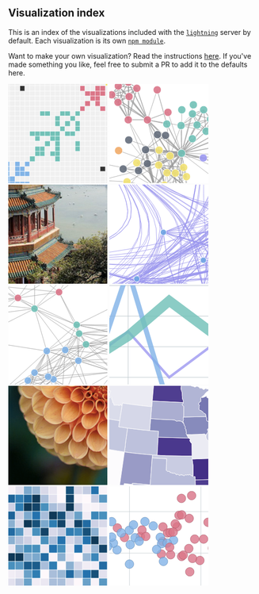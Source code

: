 Visualization index
-------------------
This is an index of the visualizations included with the [`lightning`](http://github.com/lightning-viz/lightning) server by default. Each visualization is its own [`npm module`](https://www.npmjs.com/search?q=lightning-visualization). 

Want to make your own visualization? Read the instructions [here](). If you've made something you like, feel free to submit a PR to add it to the defaults here.

[![adjacency](https://raw.githubusercontent.com/lightning-viz/lightning-default-index/master/thumbnails/adjacency.png)](https://github.com/lightning-viz/lightning-adjacency)
[![force](https://raw.githubusercontent.com/lightning-viz/lightning-default-index/master/thumbnails/force.png)](https://github.com/lightning-viz/lightning-force)
[![gallery](https://raw.githubusercontent.com/lightning-viz/lightning-default-index/master/thumbnails/gallery.png)](https://github.com/lightning-viz/lightning-gallery)
[![graph-bundled](https://raw.githubusercontent.com/lightning-viz/lightning-default-index/master/thumbnails/graph-bundled.png)](https://github.com/lightning-viz/lightning-graph-bundled)
[![graph](https://raw.githubusercontent.com/lightning-viz/lightning-default-index/master/thumbnails/graph.png)](https://github.com/lightning-viz/lightning-graph)
[![line](https://raw.githubusercontent.com/lightning-viz/lightning-default-index/master/thumbnails/line.png)](https://github.com/lightning-viz/lightning-line)
[![image](https://raw.githubusercontent.com/lightning-viz/lightning-default-index/master/thumbnails/image.png)](https://github.com/lightning-viz/lightning-image)
[![map](https://raw.githubusercontent.com/lightning-viz/lightning-default-index/master/thumbnails/map.png)](https://github.com/lightning-viz/lightning-map)
[![matrix](https://raw.githubusercontent.com/lightning-viz/lightning-default-index/master/thumbnails/matrix.png)](https://github.com/lightning-viz/lightning-matrix)
[![scatter](https://raw.githubusercontent.com/lightning-viz/lightning-default-index/master/thumbnails/scatter.png)](https://github.com/lightning-viz/lightning-scatter)
